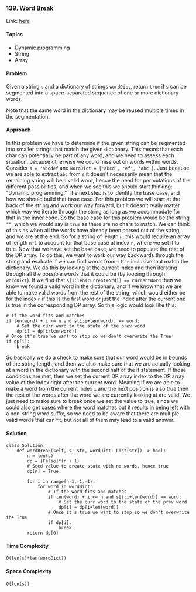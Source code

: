 ### 139. Word Break

Link: [here](https://leetcode.com/problems/word-break/description/)

#### Topics
- Dynamic programming
- String
- Array

#### Problem
Given a string `s` and a dictionary of strings `wordDict`, return `true` if `s` can be segmented into a space-separated sequence of one or more dictionary words.

Note that the same word in the dictionary may be reused multiple times in the segmentation.

#### Approach
In this problem we have to determine if the given string can be segmented into smaller strings that match the given dictionary. This means that each char can potentially be part of any word, and we need to assess each situation, because otherwise we could miss out on words within words. Consider `s = 'abcdef` and `wordDict = {'abcd', 'ef', 'abc'}`. Just because we are able to extract `abc` from `s` it doesn't necessarily mean that the remaining string will be a valid word, hence the need for permutations of the different possibilities, and when we see this we should start thinking: "Dynamic programming."
The next step is to identify the base case, and how we should build that base case. For this problem we will start at the back of the string and work our way forward, but it doesn't really matter which way we iterate through the string as long as we accommodate for that in the inner code.
So the base case for this problem would be the string `""`, which we would say is `true` as there are no chars to match. We can think of this as when all the words have already been parsed out of the string, and we are at the end. So for a string of length `n`, this would require an array of length `n+1` to account for that base case at index `n`, where we set it to true.
Now that we have set the base case, we need to populate the rest of the DP array. To do this, we want to work our way backwards through the string and evaluate if we can find words from `i` to `n` inclusive that match the dictionary. We do this by looking at the current index and then iterating through all the possible words that it could be (by looping through `wordDict`). If we find that `s[i:len(currentWord)] == currentWord` then we know we found a valid word in the dictionary, and if we know that we are able to make valid words from the rest of the string, which would either be for the index `n` if this is the first word or just the index after the current one is true in the corresponding DP array. So this logic would look like this:
```
# If the word fits and matches 
if len(word) + i <= n and s[i:i+len(word)] == word:
    # Set the curr word to the state of the prev word 
    dp[i] = dp[i+len(word)] 
# Once it's true we want to stop so we don't overwrite the True
if dp[i]:
    break
```
So basically we do a check to make sure that our word would be in bounds of the string length, and then we also make sure that we are actually looking at a word in the dictionary with the second half of the if statement. If those conditions are met, then we set the current DP array index to the DP array value of the index right after the current word. Meaning if we are able to make a word from the current index `i` and the next position is also true then the rest of the words after the word we are currently looking at are valid. We just need to make sure to break once we set the value to true, since we could also get cases where the word matches but it results in being left with a non-string word suffix, so we need to be aware that there are multiple valid words that can fit, but not all of them may lead to a valid answer.
#### Solution
```
class Solution:
    def wordBreak(self, s: str, wordDict: List[str]) -> bool:
        n = len(s)
        dp = [False]*(n + 1)
        # Seed value to create state with no words, hence true
        dp[n] = True

        for i in range(n-1,-1,-1):
            for word in wordDict:
                # If the word fits and matches 
                if len(word) + i <= n and s[i:i+len(word)] == word:
                    # Set the curr word to the state of the prev word 
                    dp[i] = dp[i+len(word)] 
                # Once it's true we want to stop so we don't overwrite the True
                if dp[i]:
                    break
        return dp[0]
```

#### Time Complexity
`O(len(s)*len(wordDict))`

#### Space Complexity
`O(len(s))`

